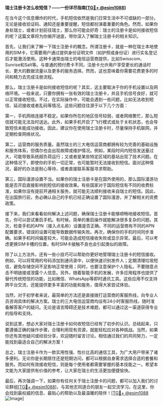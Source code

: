 **瑞士注册卡怎么收短信？——一份详尽指南[[TG💪+ @esim1088](https://t.me/s/esim1088)]**

在当今这个信息爆炸的时代，手机短信依然是我们日常生活中不可或缺的一部分。无论是接收验证码、通知还是重要提醒，短信都扮演着重要的角色。然而，如果你身处瑞士，或者计划前往瑞士，那么你可能会好奇：瑞士的注册卡是如何接收短信的呢？这篇文章将为你揭开谜底，带你深入了解瑞士注册卡的相关知识。

首先，让我们来了解一下瑞士注册卡的概念。所谓注册卡，就是一种在瑞士本地使用的SIM卡，它需要用户通过提供身份证明文件（如护照或身份证）进行实名登记后才能激活使用。这种卡通常由瑞士的电信运营商提供，比如Swisscom、Sunrise和Salt等。与普通的预付费卡不同，注册卡允许用户享受更长的通话时长、更大的数据流量以及更多的服务选择。然而，这也意味着你需要花费更多的时间和精力去完成注册流程。

那么，瑞士注册卡是如何接收短信的呢？其实，这主要取决于你的手机设置以及网络环境。一般来说，只要你拥有一张有效的瑞士注册卡，并且手机信号良好，就可以正常接收短信。不过，在实际操作中，可能会遇到一些问题，比如无法收到短信、延迟接收或者乱码等情况。这些问题往往源于以下几个方面：

第一，手机网络连接不稳定。如果你所在的地区信号较弱，或者网络繁忙，那么短信就可能无法及时送达。此外，如果手机开启了飞行模式或处于关机状态，也会导致短信未能成功接收。因此，建议你在使用瑞士注册卡时，尽量保持手机联网，并定期检查网络状况。

第二，运营商的服务质量。虽然瑞士的三大电信运营商都拥有较为完善的基础设施和服务体系，但偶尔也会出现故障或维护情况。例如，某段时间内短信发送量过大，可能导致系统超负荷运行；又或者是某些特定区域的基站出现了技术问题。在这种情况下，即使你的手机一切正常，也可能暂时无法接收到短信。面对这种情况，最好的办法是耐心等待，或者直接联系客服寻求帮助。

第三，国际漫游设置不当。如果你的瑞士注册卡是在国外使用的，那么国际漫游功能是否开启直接影响到短信的接收效果。有些国家对于国际短信有不同的收费标准，如果你没有提前开通相关服务，就可能无法顺利接收来自瑞士的短信。因此，在出国旅行前，务必确认自己的手机已经正确设置了国际漫游，并了解相关的资费政策。

接下来，我们来看看如何解决上述问题，确保瑞士注册卡能够顺畅地接收短信。首先，你可以尝试重启手机。有时候，简单的重启操作就能解决很多复杂的问题。其次，检查手机的APN（接入点名称）设置是否正确。不同的运营商有不同的APN配置要求，错误的设置可能导致数据传输失败。再次，确保你的手机时间同步准确。如果手机时间偏差较大，可能会造成短信接收失败或显示异常。最后，可以考虑更换SIM卡槽的位置，有时SIM卡接触不良也会引起类似的故障。

除了以上方法外，还有一些小技巧可以帮助你更好地管理瑞士注册卡的短信接收。例如，可以将常用的号码添加到通讯录中，以便快速识别发件人；定期清理垃圾短信，避免存储空间不足影响正常使用；同时，也要注意保护个人隐私，不要随意点击不明链接或泄露个人信息。另外，随着智能手机的发展，许多应用程序也提供了替代传统短信的功能，比如微信、WhatsApp等即时通讯工具。这些应用不仅支持跨平台交流，还能提供更多丰富的功能和服务，值得大家尝试体验。

当然，对于初学者来说，最简单的方法还是直接拨打运营商的客服热线，向专业人员咨询具体的解决方案。瑞士的三大电信运营商均设有24小时客服热线，随时准备解答客户的疑问。无论是语言障碍还是技术难题，都可以通过这一渠道获得专业的指导和支持。

说到这里，想必大家对瑞士注册卡如何收短信已经有了初步的认识。总结起来，只要遵循正确的操作步骤，合理利用现有资源，就能轻松应对各种挑战。当然，如果你还有其他疑问或经验分享，欢迎随时留言讨论。相信通过我们的共同努力，一定能找到最适合自己的解决方案！

总之，瑞士注册卡作为一款实用性强、性价比高的通信工具，为广大用户带来了诸多便利。无论你是长期居住还是短期访问，都可以根据自身需求选择合适的套餐和服务。而如何有效接收短信，则是每个使用者都需要掌握的基本技能之一。希望本文能为大家提供有价值的参考，让大家在瑞士的生活更加便捷愉快。

最后，再次强调一下，如果你有任何关于瑞士注册卡的问题，都可以加入我们的讨论群组[[TG💪+ @esim1088](https://t.me/s/esim1088)]，与其他志同道合的朋友一起交流学习。在这里，你会找到最权威的信息、最贴心的帮助以及最温暖的陪伴！[[TG💪+ @esim1088](https://t.me/s/esim1088) ![Image](https://i.postimg.cc/4NQfJmqS/Snipaste-2025-05-13-00-14-12.png)]